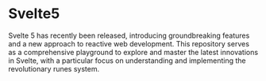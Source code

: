 # Svelte5
Svelte 5 has recently been released, introducing groundbreaking features and a new approach to reactive web development. This repository serves as a comprehensive playground to explore and master the latest innovations in Svelte, with a particular focus on understanding and implementing the revolutionary runes system.
